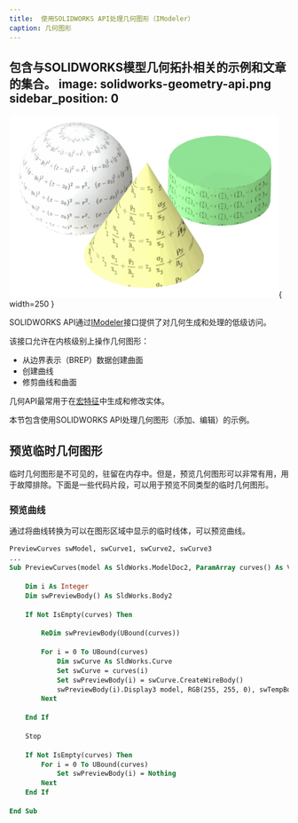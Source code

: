 ```yaml
---
title:  使用SOLIDWORKS API处理几何图形（IModeler）
caption: 几何图形
---
```

 包含与SOLIDWORKS模型几何拓扑相关的示例和文章的集合。
image: solidworks-geometry-api.png
sidebar_position: 0
---
![SOLIDWORKS模型几何API](solidworks-geometry-api.png){ width=250 }

SOLIDWORKS API通过[IModeler](https://help.solidworks.com/2018/english/api/sldworksapi/SolidWorks.Interop.sldworks~SolidWorks.Interop.sldworks.IModeler.html)接口提供了对几何生成和处理的低级访问。

该接口允许在内核级别上操作几何图形：

* 从边界表示（BREP）数据创建曲面
* 创建曲线
* 修剪曲线和曲面

几何API最常用于在[宏特征](/docs/codestack/solidworks-api/document/macro-feature/)中生成和修改实体。

本节包含使用SOLIDWORKS API处理几何图形（添加、编辑）的示例。

## 预览临时几何图形

临时几何图形是不可见的，驻留在内存中。但是，预览几何图形可以非常有用，用于故障排除。下面是一些代码片段，可以用于预览不同类型的临时几何图形。

### 预览曲线

通过将曲线转换为可以在图形区域中显示的临时线体，可以预览曲线。

~~~ vb
PreviewCurves swModel, swCurve1, swCurve2, swCurve3
...
Sub PreviewCurves(model As SldWorks.ModelDoc2, ParamArray curves() As Variant)
    
    Dim i As Integer
    Dim swPreviewBody() As SldWorks.Body2
    
    If Not IsEmpty(curves) Then
        
        ReDim swPreviewBody(UBound(curves))
        
        For i = 0 To UBound(curves)
            Dim swCurve As SldWorks.Curve
            Set swCurve = curves(i)
            Set swPreviewBody(i) = swCurve.CreateWireBody()
            swPreviewBody(i).Display3 model, RGB(255, 255, 0), swTempBodySelectOptions_e.swTempBodySelectOptionNone
        Next
        
    End If
    
    Stop
    
    If Not IsEmpty(curves) Then
        For i = 0 To UBound(curves)
            Set swPreviewBody(i) = Nothing
        Next
    End If
    
End Sub
~~~